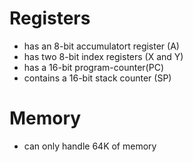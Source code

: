 # Registers
- has an 8-bit accumulatort register (A)
- has two 8-bit index registers (X and Y)
- has a 16-bit program-counter(PC)
- contains a 16-bit stack counter (SP)

# Memory
- can only handle 64K of memory
